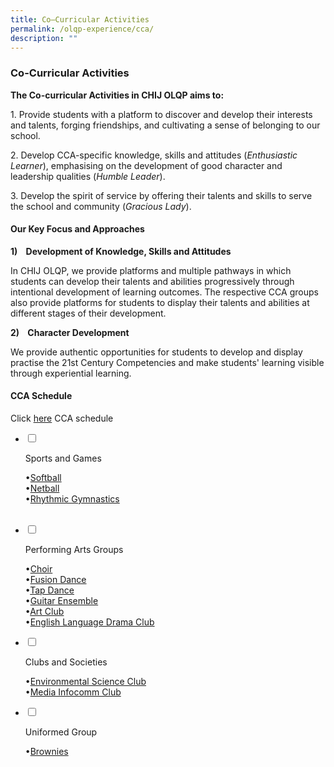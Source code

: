 ```yaml
---
title: Co–Curricular Activities
permalink: /olqp-experience/cca/
description: ""
---
```

### Co-Curricular Activities

**The Co-curricular Activities in CHIJ OLQP aims to:**

1\.  Provide students with a platform to discover and develop their interests and talents, forging friendships, and cultivating a sense of belonging to our school.

2\.  Develop CCA-specific knowledge, skills and attitudes (_Enthusiastic Learner_), emphasising on the development of good character and leadership qualities (_Humble Leader_).

3\.  Develop the spirit of service by offering their talents and skills to serve the school and community (_Gracious Lady_).

  

#### Our Key Focus and Approaches

  

**1)&nbsp;&nbsp; &nbsp;Development of Knowledge, Skills and Attitudes**

  

In CHIJ OLQP, we provide platforms and multiple pathways in which students can develop their talents and abilities progressively through intentional development of learning outcomes. The respective CCA groups also provide platforms for students to display their talents and abilities at different stages of their development.

  

**2)&nbsp;&nbsp; &nbsp;Character Development**

  

We provide authentic opportunities for students to develop and display practise the 21st Century Competencies and make students' learning visible through experiential learning.

  

#### CCA Schedule

Click [here](/files/cca%20schedule%202023_for%20school%20website_updated%2019%20jun%20(002).pdf) CCA schedule


<ul class="jekyllcodex_accordion">

<li>

<input type="checkbox" id="accordion1">

<label for="accordion1">Sports and Games</label>

<div>

<p>•<a href="https://staging.d2yo7qbk5fhrwg.amplifyapp.com/cca/Sports-and-Games/softball">Softball</a><br>
•<a href="https://staging.d2yo7qbk5fhrwg.amplifyapp.com/cca/Sports-and-Games/netball">Netball</a><br>
•<a href="https://staging.d2yo7qbk5fhrwg.amplifyapp.com/cca/Sports-and-Games/rhythmic-gymnastics">Rhythmic Gymnastics</a>	</p>

</div>

</li>&nbsp;&nbsp;

<li>

<input type="checkbox" id="accordion2">

<label for="accordion2">Performing Arts Groups</label>

<div>

<p>•<a href="https://staging.d2yo7qbk5fhrwg.amplifyapp.com/cca/Performing-Arts-Groups/choir">Choir</a><br>
•<a href="https://staging.d2yo7qbk5fhrwg.amplifyapp.com/cca/Performing-Arts-Groups/fusion-dance">Fusion Dance</a><br>
•<a href="https://staging.d2yo7qbk5fhrwg.amplifyapp.com/cca/Performing-Arts-Groups/tap-dance">Tap Dance</a><br>	
•<a href="https://staging.d2yo7qbk5fhrwg.amplifyapp.com/cca/Performing-Arts-Groups/guitar-ensemble">Guitar Ensemble</a><br>
•<a href="https://staging.d2yo7qbk5fhrwg.amplifyapp.com/cca/Performing-Arts-Groups/art-club">Art Club</a><br>
•<a href="https://staging.d2yo7qbk5fhrwg.amplifyapp.com/cca/Performing-Arts-Groups/EL-Drama-club">English Language Drama Club</a><br>		</p>

</div>

</li>
<li>

<input type="checkbox" id="accordion3">

<label for="accordion3">Clubs and Societies</label>

<div>

<p>
•<a href="https://staging.d2yo7qbk5fhrwg.amplifyapp.com/cca/Clubs-and-Societies/environmental-science-club">Environmental Science Club</a><br>
•<a href="https://staging.d2yo7qbk5fhrwg.amplifyapp.com/cca/Clubs-and-Societies/media-and-infocomm-club">Media Infocomm Club</a>
	
</p>

</div>

</li>

<li>

<input type="checkbox" id="accordion4">

<label for="accordion4">Uniformed Group</label>

<div>

<p>
•<a href="https://staging.d2yo7qbk5fhrwg.amplifyapp.com/cca/Uniformed-Group/brownies">Brownies</a>
	
</p>

</div>

</li>

</ul>